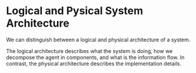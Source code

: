 # Logical and Pysical System Architecture

We can distinguish between a logical and physical architecture of a system.

The logical architecture describes what the system is doing,
how we decompose the agent in components,
and what is the information flow.
In contrast, the physical architecture describes the implementation details.
